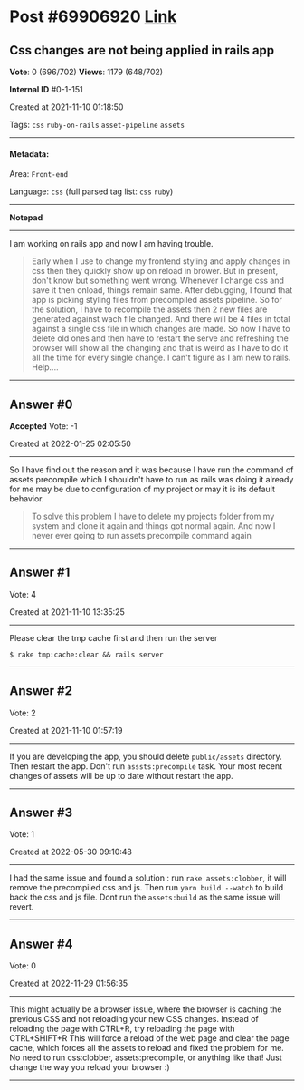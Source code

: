 
# Post \#69906920 [Link](https://stackoverflow.com/questions/69906920/)

## Css changes are not being applied in rails app

**Vote**: 0 (696/702) **Views**: 1179 (648/702) 

**Internal ID** \#0-1-151

Created at 2021-11-10 01:18:50

Tags: `css` `ruby-on-rails` `asset-pipeline` `assets`

----------

#### Metadata:

Area: `Front-end`

Language: `css` (full parsed tag list: `css` `ruby`)

----------

**Notepad**


----------

I am working on rails app and now I am having trouble.
> Early when I use to change my frontend styling and apply changes in css then they quickly show up on reload in brower.
> But in present, don't know but something went wrong. Whenever I change css and save it then onload, things remain same.
After debugging, I found that app is picking styling files from precompiled assets pipeline. So for the solution, I have to recompile the assets then 2 new files are generated against wach file changed. And there will be 4 files in total against a single css file in which changes are made. So now I have to delete old ones and then have to restart the serve and refreshing the browser will show all the changing and that is weird as I have to do it all the time for every single change.
I can't figure as I am new to rails. Help....


----------
        
## Answer \#0

**Accepted** Vote: -1

Created at 2022-01-25 02:05:50

------------

So I have find out the reason and it was because I have run the command of assets precompile which I shouldn't have to run as rails was doing it already for me may be due to configuration of my project or may it is its default behavior.
> To solve this problem I have to delete my projects folder from my system and clone it again and things got normal again.
And now I never ever going to run assets precompile command again 


------------
    
    
## Answer \#1

 Vote: 4

Created at 2021-11-10 13:35:25

------------

Please clear the tmp cache first and then run the server
```
$ rake tmp:cache:clear && rails server
```



------------
    
    
## Answer \#2

 Vote: 2

Created at 2021-11-10 01:57:19

------------

If you are developing the app, you should delete `public/assets` directory. Then restart the app. Don't run `asssts:precompile` task. Your most recent changes of assets will be up to date without restart the app.


------------
    
    
## Answer \#3

 Vote: 1

Created at 2022-05-30 09:10:48

------------

I had the same issue and found a solution : run  `rake assets:clobber`, it will remove the precompiled  css and js. Then run  `yarn build --watch` to build back the css and js file.
Dont run the `assets:build` as the same issue will revert.


------------
    
    
## Answer \#4

 Vote: 0

Created at 2022-11-29 01:56:35

------------

This might actually be a browser issue, where the browser is caching the previous CSS and not reloading your new CSS changes.
Instead of reloading the page with CTRL+R, try reloading the page with CTRL+SHIFT+R
This will force a reload of the web page and clear the page cache, which forces all the assets to reload and fixed the problem for me.
No need to run css:clobber, assets:precompile, or anything like that! Just change the way you reload your browser :)


------------
    
    